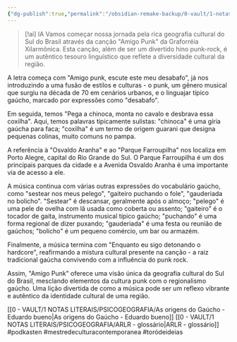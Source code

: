 ```yaml
---
{"dg-publish":true,"permalink":"/obsidian-remake-backup/0-vault/1-notas-literais/gerais-interesses/amigo-punk-licao/","tags":["podkasten","mestredeculturacontemporanea","toródeideias"],"dgHomeLink":true,"dgShowLocalGraph":true,"dgShowFileTree":true,"dgEnableSearch":true,"noteIcon":""}
---
```



> [!ai] IA
> Vamos começar nossa jornada pela rica geografia cultural do Sul do Brasil através da canção "Amigo Punk" da Graforréia Xilarmônica. Esta canção, além de ser um divertido hino punk-rock, é um autêntico tesouro linguístico que reflete a diversidade cultural da região.

A letra começa com "Amigo punk, escute este meu desabafo", já nos introduzindo a uma fusão de estilos e culturas - o punk, um gênero musical que surgiu na década de 70 em cenários urbanos, e o linguajar típico gaúcho, marcado por expressões como "desabafo". 

Em seguida, temos "Pega a chinoca, monta no cavalo e desbrava essa coxilha". Aqui, temos palavras tipicamente sulistas: "chinoca" é uma gíria gaúcha para faca; "coxilha" é um termo de origem guarani que designa pequenas colinas, muito comuns no pampa.

A referência à "Osvaldo Aranha" e ao "Parque Farroupilha" nos localiza em Porto Alegre, capital do Rio Grande do Sul. O Parque Farroupilha é um dos principais parques da cidade e a Avenida Osvaldo Aranha é uma importante via de acesso a ele.

A música continua com várias outras expressões do vocabulário gaúcho, como "sestear nos meus pelego", "gaiteiro puchando o fole", "gauderiada no bolicho". "Sestear" é descansar, geralmente após o almoço; "pelego" é uma pele de ovelha com lã usada como coberta ou assento; "gaiteiro" é o tocador de gaita, instrumento musical típico gaúcho; "puchando" é uma forma regional de dizer puxando; "gauderiada" é uma festa ou reunião de gaúchos; "bolicho" é um pequeno comércio, um bar ou armazém.

Finalmente, a música termina com "Enquanto eu sigo detonando o hardcore", reafirmando a mistura cultural presente na canção - a raiz tradicional gaúcha convivendo com a influência do punk rock.

Assim, "Amigo Punk" oferece uma visão única da geografia cultural do Sul do Brasil, mesclando elementos da cultura punk com o regionalismo gaúcho. Uma lição divertida de como a música pode ser um reflexo vibrante e autêntico da identidade cultural de uma região.

[[0 - VAULT/1 NOTAS LITERAIS/PSICOGEOGRAFIA/As origens do Gaúcho - Eduardo bueno\|As origens do Gaúcho - Eduardo bueno]]
[[0 - VAULT/1 NOTAS LITERAIS/PSICOGEOGRAFIA/ARLR - glossário\|ARLR - glossário]]
#podkasten #mestredeculturacontemporanea #toródeideias 